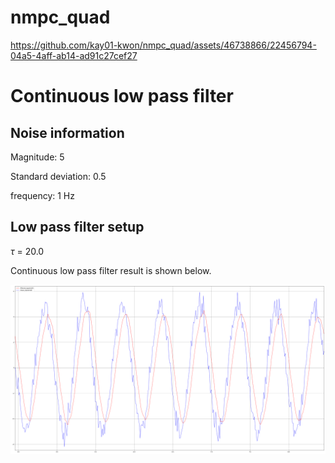 # nmpc_quad

https://github.com/kay01-kwon/nmpc_quad/assets/46738866/22456794-04a5-4aff-ab14-ad91c27cef27

# Continuous low pass filter

## Noise information

Magnitude: 5

Standard deviation: 0.5

frequency: 1 Hz


## Low pass filter setup

$\tau$ = 20.0

Continuous low pass filter result is shown below. 

<img src='l1_estimator/figures/ros_low_pass_filter_test_result.png'>